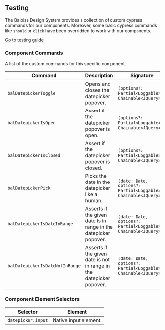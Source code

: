 ## Testing

The Baloise Design System provides a collection of custom cypress commands for our components. Moreover, some basic cypress commands like `should` or `click` have been overridden to work with our components.

<a class="button is-primary" href="../?path=/docs/development-testing--page">Go to testing guide</a>

<!-- START: human documentation -->



<!-- END: human documentation -->

### Component Commands

A list of the custom commands for this specific component.

| Command                         | Description                                                          | Signature                                                      |
| ------------------------------- | -------------------------------------------------------------------- | -------------------------------------------------------------- |
| `balDatepickerToggle`           | Opens and closes the datepicker popover.                             | `(options?: Partial<Loggable>): Chainable<JQuery>`             |
| `balDatepickerIsOpen`           | Assert if the datepicker popover is open.                            | `(options?: Partial<Loggable>): Chainable<JQuery>`             |
| `balDatepickerIsClosed`         | Assert if the datepicker popover is closed.                          | `(options?: Partial<Loggable>): Chainable<JQuery>`             |
| `balDatepickerPick`             | Picks the date in the datepicker like a human.                       | `(date: Date, options?: Partial<Loggable>): Chainable<JQuery>` |
| `balDatepickerIsDateInRange`    | Asserts if the given date is in range in the datepicker popover.     | `(date: Date, options?: Partial<Loggable>): Chainable<JQuery>` |
| `balDatepickerIsDateNotInRange` | Asserts if the given date is not in range in the datepicker popover. | `(date: Date, options?: Partial<Loggable>): Chainable<JQuery>` |


### Component Element Selectors

| Selector           | Element               |
| ------------------ | --------------------- |
| `datepicker.input` | Native input element. |

